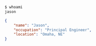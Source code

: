 ```bash
$ whoami
jason
```

```json
{
    "name": "Jason",
    "occupation": "Principal Engineer",
    "location": "Omaha, NE"
}
```
<!---
jstrese/jstrese is a ✨ special ✨ repository because its `README.md` (this file) appears on your GitHub profile.
You can click the Preview link to take a look at your changes.
--->
